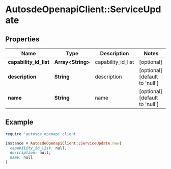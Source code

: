 # AutosdeOpenapiClient::ServiceUpdate

## Properties

| Name | Type | Description | Notes |
| ---- | ---- | ----------- | ----- |
| **capability_id_list** | **Array&lt;String&gt;** | capability_id_list | [optional] |
| **description** | **String** | description | [optional][default to &#39;null&#39;] |
| **name** | **String** | name | [optional][default to &#39;null&#39;] |

## Example

```ruby
require 'autosde_openapi_client'

instance = AutosdeOpenapiClient::ServiceUpdate.new(
  capability_id_list: null,
  description: null,
  name: null
)
```

